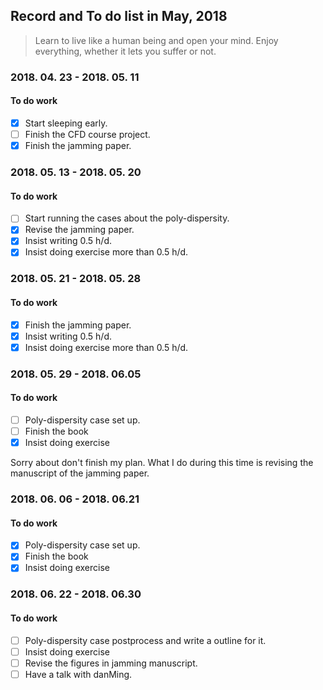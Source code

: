 ## Record and To do list in May, 2018
> Learn to live like a human being and open your mind.
> Enjoy everything, whether it lets you suffer or not. 

### 2018. 04. 23 - 2018. 05. 11 
#### To do work 
- [x] Start sleeping early. 
- [ ] Finish the CFD course project. 
- [x] Finish the jamming paper. 

### 2018. 05. 13 - 2018. 05. 20
#### To do work 
- [ ] Start running the cases about the poly-dispersity. 
- [x] Revise the jamming paper. 
- [x] Insist writing 0.5 h/d.
- [x] Insist doing exercise more than 0.5 h/d.

### 2018. 05. 21 - 2018. 05. 28
#### To do work 
- [x] Finish the jamming paper.  
- [x] Insist writing 0.5 h/d.
- [x] Insist doing exercise more than 0.5 h/d.

### 2018. 05. 29 - 2018. 06.05
#### To do work 
- [ ] Poly-dispersity case set up.
- [ ] Finish the book <The Element of Style>
- [x] Insist doing exercise
  
Sorry about don't finish my plan. What I do during this time is revising the manuscript of the jamming paper. 

### 2018. 06. 06 - 2018. 06.21
#### To do work 
- [x] Poly-dispersity case set up.
- [x] Finish the book <The Element of Style>
- [x] Insist doing exercise
  
### 2018. 06. 22 - 2018. 06.30
#### To do work 
- [ ] Poly-dispersity case postprocess and write a outline for it.
- [ ] Insist doing exercise
- [ ] Revise the figures in jamming manuscript.
- [ ] Have a talk with danMing.
